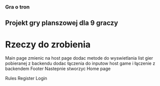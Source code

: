 ### Gra o tron 
## Projekt gry planszowej dla 9 graczy 

# Rzeczy do zrobienia
Main page zmienic na host page 
dodac metode do wyswietlania list gier pobieranej z backendu
dodac łączenia do inputow host game i łączenie z backendem 
Footer 
Nastepnie stworzyc Home page 

Rules 
Register 
Login 